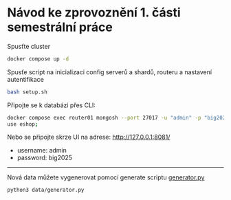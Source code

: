 # Návod ke zprovoznění 1. části semestrální práce

Spusťte cluster
```bash
docker compose up -d
```

Spusťe script na inicializaci config serverů a shardů, routeru a nastavení autentifikace
```bash
bash setup.sh
```

Připojte se k databázi přes CLI:
```bash
docker compose exec router01 mongosh --port 27017 -u "admin" -p "big2025" --authenticationDatabase admin
use eshop;
```

Nebo se připojte skrze UI na adrese: http://127.0.0.1:8081/
- username: admin
- password: big2025

---

Nová data můžete vygenerovat pomocí generate scriptu [generator.py](data/generator.py)

```bash
python3 data/generator.py
```